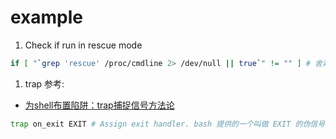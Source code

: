 # example
1. Check if run in rescue mode
```bash
if [ "`grep 'rescue' /proc/cmdline 2> /dev/null || true`" != "" ] # 舍弃stderr, [`|| true`](https://unix.stackexchange.com/questions/325705/why-is-pattern-command-true-useful/325727)保证命令的exit code是0, 因此不会中断脚本
```

1. trap
参考:
- [为shell布置陷阱：trap捕捉信号方法论](https://www.cnblogs.com/f-ck-need-u/p/7454174.html)

```bash
trap on_exit EXIT # Assign exit handler. bash 提供的一个叫做 EXIT 的伪信号(exit为0)，trap 它时当脚本因为任何原因退出时，相应的命令或函数就会执行. `on_exit`函数用`-`替换时表示不执行exit handler
```